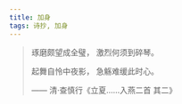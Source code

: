 ```yaml
---
title: 加身
tags: 诗抄, 加身
---
```


> 琢磨颇望成全璧，
> 激烈何须到碎琴。
> 
> 起舞自怜中夜影，
> 急觞难缓此时心。
> 
> —— 清·查慎行《立夏……入燕二首 其二》